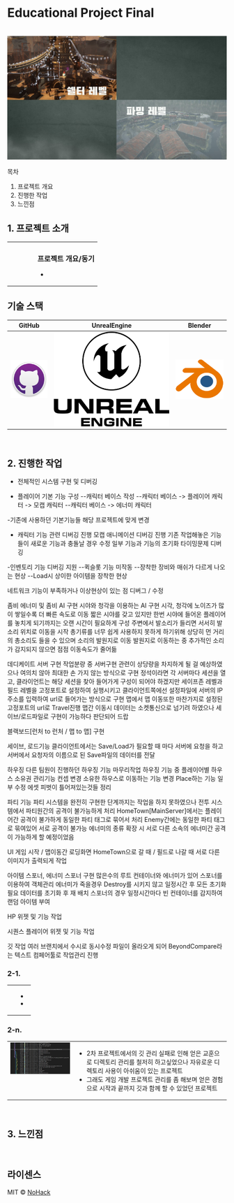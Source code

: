 # Educational Project Final

<p align="center">
  <br>
  <img src="./images/common/Thumbnail.jpg">
  <br>
</p>

목차

1. 프로젝트 개요
2. 진행한 작업
3. 느낀점

## 1. 프로젝트 소개

<table>
  <tr>
    <td style="width: 30%; vertical-align: top;">
      <img src="./images/common/ProgramData.jpg" alt="" style="width: 100%;">
    </td>
    <td style="width: 70%; vertical-align: top; text-align: left;">
      <h3>프로젝트 개요/동기</h3>
      <ul>
        <li></li>
      </ul>
    </td>
  </tr>
</table>

## 기술 스택

|	GitHub	|UnrealEngine|	Blender		|
| :------: 	| 	:------: |	:------: 	|
| ![github]	| 	![ue]	 |		![bd]	|

<br>

## 2. 진행한 작업

- 전체적인 시스템 구현 및 디버깅

- 플레이어 기본 기능 구성
	--캐릭터 베이스 작성
	--캐릭터 베이스 -> 플레이어 캐릭터 -> 모캡 캐릭터
	--캐릭터 베이스 -> 에너미 캐릭터

-기존에 사용하던 기본기능들 해당 프로젝트에 맞게 변경

- 캐릭터 기능 관련 디버깅 진행
	모캡 애니메이션 디버깅 진행
	기존 작업해놓은 기능들이 새로운 기능과 충돌날 경우 수정
	일부 기능과 기능의 초기화 타이밍문제 디버깅
	
-인벤토리 기능 디버깅 지원	
	--퀵슬롯 기능 미작동
	--장착한 장비와 매쉬가 다르게 나오는 현상
	--Load시 상이한 아이템을 장착한 현상
	
네트워크 기능이 부족하거나 이상현상이 있는 점 디버그 / 수정
	
좀비 에너미 및 좀비 AI 구현
시야와 청각을 이용하는 AI 구현
시각, 청각에 노이즈가 많이 쌓일수록 더 빠른 속도로 이동
짧은 시야를 갖고 있지만 한번 시야에 들어온 플레이어를 놓치게 되기까지는 오랜 시간이 필요하게 구성
주변에서 발소리가 들리면 서서히 발소리 위치로 이동을 시작
총기류를 너무 쉽게 사용하지 못하게 하기위해 상당히 먼 거리의 총소리도 들을 수 있으며 소리의 발원지로 이동
발원지로 이동하는 중 추가적인 소리가 감지되지 않으면 점점 이동속도가 줄어듦

데디케이트 서버 구현
작업분량 중 서버구현 관련이 상당량을 차지하게 될 걸 예상하였으나 여의치 않아 최대한 손 가지 않는 방식으로 구현
정석이라면 각 서버마다 세션을 열고, 클라이언트는 해당 세션을 찾아 들어가게 구성이 되어야 하겠지만 
세이프존 레벨과 필드 레벨을 고정포트로 설정하여 실행시키고 
클라이언트쪽에선 설정파일에 서버의 IP주소를 입력하여 url로 들어가는 방식으로 구현
맵에서 맵 이동또한 마찬가지로 설정된 고정포트의 url로 Travel진행
맵간 이동시 데이터는 소켓통신으로 넘기려 하였으나 세이브/로드파일로 구현이 가능하다 판단되어 드랍

블랙보드[런처 to 런처 / 맵 to 맵] 구현

세이브, 로드기능
클라이언트에서는 Save/Load가 필요할 때 마다 서버에 요청을 하고 서버에서 요청자의 이름으로 된 Save파일의 데이터를 전달

하우징
다른 팀원이 진행하던 하우징 기능 마무리작업
하우징 기능 중 플레이어별 하우스 소유권 관리기능 컨셉 변경
소유한 하우스로 이동하는 기능 변경
Place하는 기능 일부 수정
에셋 피벗이 틀어져있는것들 정리

파티 기능
파티 시스템을 완전히 구현한 단계까지는 작업을 하지 못하였으나 전투 시스템에서 파티원간의 공격이 불가능하게 처리
HomeTown[MainServer]에서는 플레이어간 공격이 불가하게 동일한 파티 태그로 묶어서 처리
Enemy간에는 동일한 파티 태그로 묶여있어 서로 공격이 불가능
에너미의 종류 확장 시 서로 다른 소속의 에너미간 공격이 가능하게 할 예정이었음

UI
게임 시작 / 맵이동간 로딩화면
HomeTown으로 갈 때 / 필드로 나갈 때 서로 다른 이미지가 출력되게 작업

아이템 스포너, 에너미 스포너 구현
많은수의 루트 컨테이너와 에너미가 있어 스포너를 이용하여 객체관리
에너미가 죽을경우 Destroy를 시키지 않고 일정시간 후 모든 초기화 필요 데이터를 초기화 후 재 배치
스포너의 경우 일정시간마다 빈 컨테이너를 감지하여 랜덤 아이템 부여

HP 위젯 및 기능 작업

시퀀스 플레이어 위젯 및 기능 작업

깃 작업
여러 브랜치에서 수시로 동시수정 파일이 올라오게 되어 BeyondCompare라는 텍스트 컴페어툴로 작업관리 진행

### 2-1. 
<table>
  <tr>
    <td style="width: 30%; vertical-align: top;">
      <img src="./images/common/.jpg" alt="" style="width: 100%;">
    </td>
    <td style="width: 70%; vertical-align: top; text-align: left;">
      <ul>
        <li></li>
        <li></li>
      </ul>
    </td>
  </tr>
</table>

### 2-n. 
<table>
  <tr>
    <td style="width: 30%; vertical-align: top;">
      <img src="./images/common/Git.jpg" alt="Git" style="width: 100%;">
    </td>
    <td style="width: 70%; vertical-align: top; text-align: left;">
      <ul>
        <li>2차 프로젝트에서의 깃 관리 실패로 인해 얻은 교훈으로 디렉토리 관리를 철저히 하고싶었으나 자유로운 디렉토리 사용이 아쉬움이 있는 프로젝트</li>
		<li>그래도 게임 개발 프로젝트 관리를 좀 해보며 얻은 경험으로 시작과 끝까지 깃과 함께 할 수 있었던 프로젝트</li>
      </ul>
    </td>
  </tr>
</table>

<br>

## 3. 느낀점

<p align="justify">

</p>

<br>

## 라이센스

MIT &copy; [NoHack](mailto:lbjp114@gmail.com)

<!-- Stack Icon Refernces -->

[git]: /images/stack/Git.svg
[github]: /images/stack/GithubDesktop.svg
[ue]: /images/stack/UnrealEngine.svg
[bd]: /images/stack/Blender.svg
[c++]: /images/stack/C++.svg
[mfc]: /images/stack/Microsoft_Foundation_Class.svg
